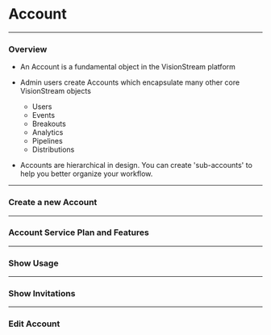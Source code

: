 # Account

---

### Overview

* An Account is a fundamental object in the VisionStream platform
* Admin users create Accounts which encapsulate many other core VisionStream objects
  - Users
  - Events
  - Breakouts
  - Analytics
  - Pipelines
  - Distributions

* Accounts are hierarchical in design. You can create 'sub-accounts' to help you better organize your workflow.

---

### Create a new Account

---

### Account Service Plan and Features

---

### Show Usage

---

### Show Invitations

---

### Edit Account
